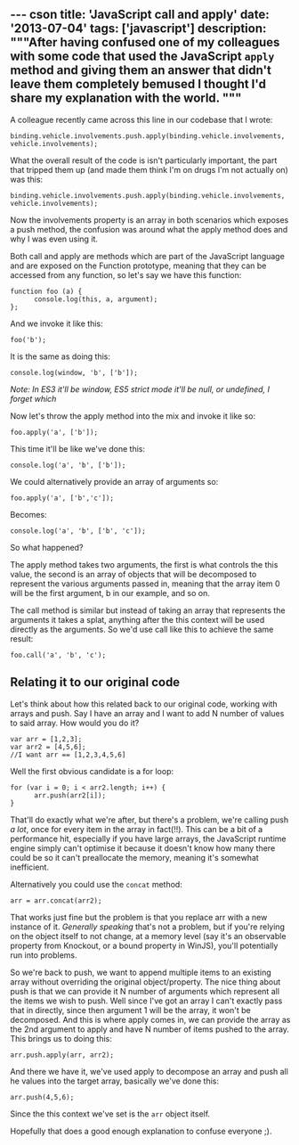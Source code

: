 --- cson
title: 'JavaScript call and apply'
date: '2013-07-04'
tags: ['javascript']
description: """After having confused one of my colleagues with some code that used the JavaScript `apply` method and giving them an answer that didn't leave them completely bemused I thought I'd share my explanation with the world.
"""
---

A colleague recently came across this line in our codebase that I wrote:

    binding.vehicle.involvements.push.apply(binding.vehicle.involvements, vehicle.involvements);

What the overall result of the code is isn't particularly important, the part that tripped them up (and made them think I'm on drugs I'm not actually on) was this:

    binding.vehicle.involvements.push.apply(binding.vehicle.involvements, vehicle.involvements);

Now the  involvements property is an array in both scenarios which exposes a push method, the confusion was around what the apply method does and why I was even using it.

Both call and apply are methods which are part of the JavaScript language and are exposed on the Function prototype, meaning that they can be accessed from any function, so let's say we have this function:

    function foo (a) {
          console.log(this, a, argument);
    };

And we invoke it like this:

    foo('b');

It is the same as doing this:

    console.log(window, 'b', ['b']);

_Note: In ES3 it'll be window, ES5 strict mode it'll be null, or undefined, I forget which_

Now let's throw the apply method into the mix and invoke it like so:

    foo.apply('a', ['b']);

This time it'll be like we've done this:

    console.log('a', 'b', ['b']);

We could alternatively provide an array of arguments so:

    foo.apply('a', ['b','c']);

Becomes:

    console.log('a', 'b', ['b', 'c']);

So what happened?

The apply method takes two arguments, the first is what controls the this value, the second is an array of objects that will be decomposed to represent the various arguments passed in, meaning that the array item 0 will be the first argument, b in our example, and so on.

The call method is similar but instead of taking an array that represents the arguments it takes a splat, anything after the this context will be used directly as the arguments. So we'd use call like this to achieve the same result:

    foo.call('a', 'b', 'c');

## Relating it to our original code

Let's think about how this related back to our original code, working with arrays and push. Say I have an array and I want to add N number of values to said array. How would you do it?
    
    var arr = [1,2,3];
    var arr2 = [4,5,6];
    //I want arr == [1,2,3,4,5,6]

Well the first obvious candidate is a for loop:

    for (var i = 0; i < arr2.length; i++) {
          arr.push(arr2[i]);
    }

That'll do exactly what we're after, but there's a problem, we're calling push _a lot_, once for every item in the array in fact(!!). This can be a bit of a performance hit, especially if you have large arrays, the JavaScript runtime engine simply can't optimise it because it doesn't know how many there could be so it can't preallocate the memory, meaning it's somewhat inefficient.

Alternatively you could use the `concat` method:

    arr = arr.concat(arr2);

That works just fine but the problem is that you replace arr with a new instance of it. _Generally speaking_ that's not a problem, but if you're relying on the object itself to not change, at a memory level (say it's an observable property from Knockout, or a bound property in WinJS), you'll potentially run into problems.

So we're back to push, we want to append multiple items to an existing array without overriding the original object/property. The nice thing about push is that we can provide it N number of arguments which represent all the items we wish to push. Well since I've got an array I can't exactly pass that in directly, since then argument 1 will be the array, it won't be decomposed. And this is where apply comes in, we can provide the array as the 2nd argument to apply and have N number of items pushed to the array. This brings us to doing this:

    arr.push.apply(arr, arr2);

And there we have it, we've used apply to decompose an array and push all he values into the target array, basically we've done this:

    arr.push(4,5,6);

Since the this context we've set is the `arr` object itself.

Hopefully that does a good enough explanation to confuse everyone ;).
